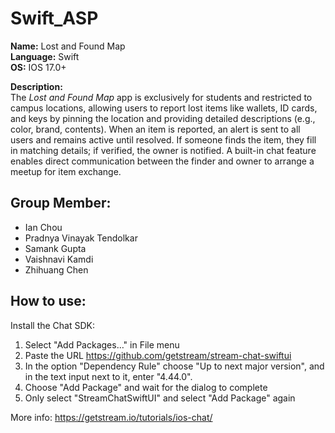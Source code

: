 # Swift_ASP
 **Name:** Lost and Found Map  
 **Language:** Swift  
 **OS:** IOS 17.0+  
 
**Description:**  
The *Lost and Found Map* app is exclusively for students and restricted to campus locations, allowing users to report lost items like wallets, ID cards, and keys by pinning the location and providing detailed descriptions (e.g., color, brand, contents). When an item is reported, an alert is sent to all users and remains active until resolved. If someone finds the item, they fill in matching details; if verified, the owner is notified. A built-in chat feature enables direct communication between the finder and owner to arrange a meetup for item exchange.

## Group Member: 
* Ian Chou
* Pradnya Vinayak Tendolkar
* Samank Gupta
* Vaishnavi Kamdi
* Zhihuang Chen

## How to use:
Install the Chat SDK:
1. Select "Add Packages…" in File menu
2. Paste the URL https://github.com/getstream/stream-chat-swiftui
3. In the option "Dependency Rule" choose "Up to next major version", and in the text input next to it, enter "4.44.0".
4. Choose "Add Package" and wait for the dialog to complete
5. Only select "StreamChatSwiftUI" and select "Add Package" again

More info: https://getstream.io/tutorials/ios-chat/
 
 
 
